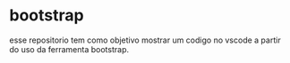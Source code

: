 # bootstrap
esse repositorio tem como objetivo mostrar um codigo no vscode a partir do uso da ferramenta bootstrap.

